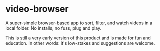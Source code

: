 # video-browser
A super-simple browser-based app to sort, filter, and watch videos in a local folder. No installs, no fuss, plug and play.

This is still a very early version of this product and is made for fun and education. In other words: it's low-stakes and suggestions are welcome. 
